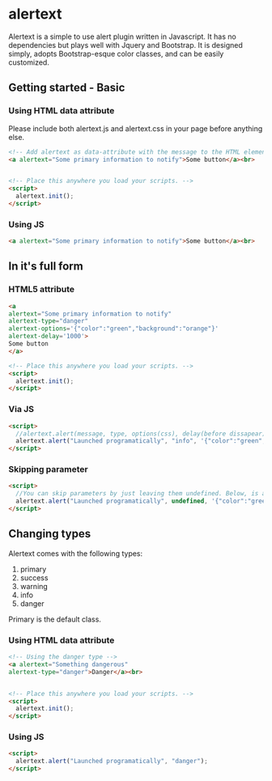 # alertext

Alertext is a simple to use alert plugin written in Javascript. It has no dependencies but plays well with Jquery and Bootstrap. It is designed simply, adopts Bootstrap-esque color classes, and can be easily customized.

## Getting started - Basic

### Using HTML data attribute

Please include both alertext.js and alertext.css in your page before anything else.

```html
<!-- Add alertext as data-attribute with the message to the HTML element of choice. This will bind the click event. -->
<a alertext="Some primary information to notify">Some button</a><br>


<!-- Place this anywhere you load your scripts. -->
<script>
  alertext.init();
</script>
```

### Using JS

```html
<a alertext="Some primary information to notify">Some button</a><br>
```
## In it's full form

### HTML5 attribute
```html
<a 
alertext="Some primary information to notify"
alertext-type="danger"
alertext-options='{"color":"green","background":"orange"}'
alertext-delay='1000'>
Some button
</a>

<!-- Place this anywhere you load your scripts. -->
<script>
  alertext.init();
</script>
```
### Via JS

```html
<script>
  //alertext.alert(message, type, options(css), delay(before dissapear));
  alertext.alert("Launched programatically", "info", '{"color":"green","background":"orange"}', 10000);
</script>
```

### Skipping parameter

```html
<script>
  //You can skip parameters by just leaving them undefined. Below, is an example of type and delay skipped:
  alertext.alert("Launched programatically", undefined, '{"color":"green","background":"orange"}');
</script>
```

## Changing types

Alertext comes with the following types:
1. primary
2. success
3. warning
4. info
5. danger

Primary is the default class.

### Using HTML data attribute

```html
<!-- Using the danger type -->
<a alertext="Something dangerous"
alertext-type="danger">Danger</a><br>


<!-- Place this anywhere you load your scripts. -->
<script>
  alertext.init();
</script>
```

### Using JS

```html
<script>
  alertext.alert("Launched programatically", "danger");
</script>
```
